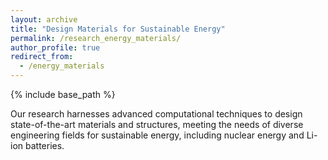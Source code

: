 ```yaml
---
layout: archive
title: "Design Materials for Sustainable Energy"
permalink: /research_energy_materials/
author_profile: true
redirect_from:
  - /energy_materials
---
```


{% include base_path %}


Our research harnesses advanced computational techniques to design state-of-the-art materials and structures, meeting the needs of diverse engineering fields for sustainable energy, including nuclear energy and Li-ion batteries.


